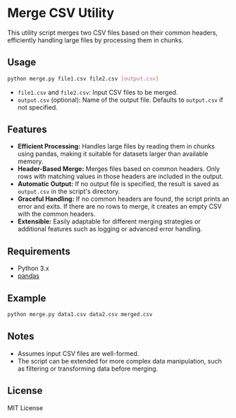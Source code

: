 # Merge CSV Utility

This utility script merges two CSV files based on their common headers, efficiently handling large files by processing them in chunks.

## Usage

```bash
python merge.py file1.csv file2.csv [output.csv]
```

- `file1.csv` and `file2.csv`: Input CSV files to be merged.
- `output.csv` (optional): Name of the output file. Defaults to `output.csv` if not specified.

## Features

- **Efficient Processing:** Handles large files by reading them in chunks using pandas, making it suitable for datasets larger than available memory.
- **Header-Based Merge:** Merges files based on common headers. Only rows with matching values in those headers are included in the output.
- **Automatic Output:** If no output file is specified, the result is saved as `output.csv` in the script's directory.
- **Graceful Handling:** If no common headers are found, the script prints an error and exits. If there are no rows to merge, it creates an empty CSV with the common headers.
- **Extensible:** Easily adaptable for different merging strategies or additional features such as logging or advanced error handling.

## Requirements

- Python 3.x
- [pandas](https://pandas.pydata.org/)

## Example

```bash
python merge.py data1.csv data2.csv merged.csv
```

## Notes

- Assumes input CSV files are well-formed.
- The script can be extended for more complex data manipulation, such as filtering or transforming data before merging.

## License

MIT License

